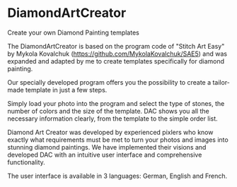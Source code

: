 # DiamondArtCreator
 Create your own Diamond Painting templates

The DiamondArtCreator is based on the program code of "Stitch Art Easy" by Mykola Kovalchuk (https://github.com/MykolaKovalchuk/SAE5) 
and was expanded and adapted by me to create templates specifically for diamond painting.

Our specially developed program offers you the possibility to create a tailor-made template in just a few steps.

Simply load your photo into the program and select the type of stones, the number of colors and the size of the template. 
DAC shows you all the necessary information clearly, from the template to the simple order list.

Diamond Art Creator was developed by experienced pixlers who know exactly what requirements must be met to turn 
your photos and images into stunning diamond paintings. 
We have implemented their visions and developed DAC with an intuitive user interface and comprehensive functionality.

The user interface is available in 3 languages: German, English and French.
